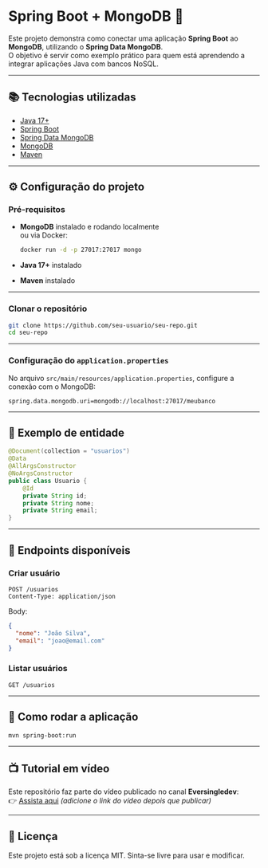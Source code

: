 # Spring Boot + MongoDB 🚀

Este projeto demonstra como conectar uma aplicação **Spring Boot** ao **MongoDB**, utilizando o **Spring Data MongoDB**.  
O objetivo é servir como exemplo prático para quem está aprendendo a integrar aplicações Java com bancos NoSQL.  

---

## 📚 Tecnologias utilizadas
- [Java 17+](https://www.oracle.com/java/)  
- [Spring Boot](https://spring.io/projects/spring-boot)  
- [Spring Data MongoDB](https://spring.io/projects/spring-data-mongodb)  
- [MongoDB](https://www.mongodb.com/)  
- [Maven](https://maven.apache.org/)  

---

## ⚙️ Configuração do projeto

### Pré-requisitos
- **MongoDB** instalado e rodando localmente  
  ou via Docker:  
  ```bash
  docker run -d -p 27017:27017 mongo
  ```

- **Java 17+** instalado  
- **Maven** instalado  

---

### Clonar o repositório
```bash
git clone https://github.com/seu-usuario/seu-repo.git
cd seu-repo
```

---

### Configuração do `application.properties`
No arquivo `src/main/resources/application.properties`, configure a conexão com o MongoDB:

```properties
spring.data.mongodb.uri=mongodb://localhost:27017/meubanco
```

---

## 📝 Exemplo de entidade
```java
@Document(collection = "usuarios")
@Data
@AllArgsConstructor
@NoArgsConstructor
public class Usuario {
    @Id
    private String id;
    private String nome;
    private String email;
}
```

---

## 📡 Endpoints disponíveis

### Criar usuário
```http
POST /usuarios
Content-Type: application/json
```
Body:
```json
{
  "nome": "João Silva",
  "email": "joao@email.com"
}
```

### Listar usuários
```http
GET /usuarios
```

---

## 🚀 Como rodar a aplicação
```bash
mvn spring-boot:run
```

---

## 📺 Tutorial em vídeo
Este repositório faz parte do vídeo publicado no canal **Eversingledev**:  
👉 [Assista aqui](https://www.youtube.com/watch?v=3pBDxUpXvAk) *(adicione o link do vídeo depois que publicar)*  

---

## 📄 Licença
Este projeto está sob a licença MIT. Sinta-se livre para usar e modificar.  

